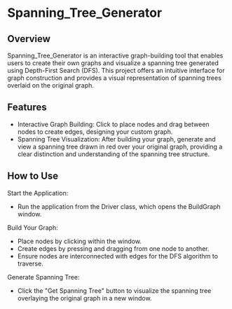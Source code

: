 # Spanning_Tree_Generator

## Overview
Spanning_Tree_Generator is an interactive graph-building tool that enables users to create their own graphs and visualize a spanning tree generated using Depth-First Search (DFS). This project offers an intuitive interface for graph construction and provides a visual representation of spanning trees overlaid on the original graph.

## Features
- Interactive Graph Building: Click to place nodes and drag between nodes to create edges, designing your custom graph.
- Spanning Tree Visualization: After building your graph, generate and view a spanning tree drawn in red over your original graph, providing a clear distinction and understanding of the spanning tree structure.

## How to Use
Start the Application: 
- Run the application from the Driver class, which opens the BuildGraph window.
  
Build Your Graph:
- Place nodes by clicking within the window.
- Create edges by pressing and dragging from one node to another.
- Ensure nodes are interconnected with edges for the DFS algorithm to traverse.

Generate Spanning Tree: 
- Click the "Get Spanning Tree" button to visualize the spanning tree overlaying the original graph in a new window.
